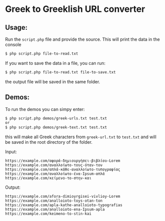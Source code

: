 # Greek to Greeklish URL converter
## Usage:

Run the ``script.php`` file and provide the source. This will print the data in the console

```bash
$ php script.php file-to-read.txt
```

If you want to save the data in a file, you can run:

```bash
$ php script.php file-to-read.txt file-to-save.txt
```

the output file will be saved in the same folder.

## Demos:

To run the demos you can simpy enter:

```bash
$ php script.php demos/greek-urls.txt test.txt
or
$ php script.php demos/greek-text.txt test.txt
```

this will make all Greek characters from `greek-url.txt` to `test.txt` and will be saved in the root directory of the folder.

Input:
```
https://example.com/αφορά-δημιουργήσει-βιβλίου-Lorem
https://example.com/αναλλοίωτο-τους-όταν-τον
https://example.com/απλά-κάθε-αναλλοίωτο-τυπογραφίας
https://example.com/αναλλοίωτο-ένα-Ipsum-απλά
https://example.com/κείμενο-το-στην-και
```


Output:

```
https://example.com/afora-dimioyrgisei-vivlioy-Lorem
https://example.com/analloioto-toys-otan-ton
https://example.com/apla-kathe-analloioto-typografias
https://example.com/analloioto-ena-Ipsum-apla
https://example.com/keimeno-to-stin-kai
```
